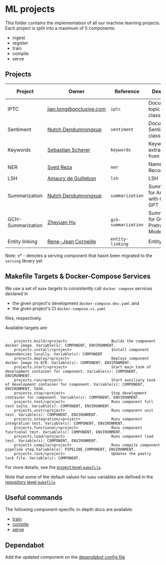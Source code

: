 # ML projects

This folder contains the implementation of all our machine learning projects. Each project is split
 into a maximum of 5 components:

- ingest
- register
- train
- compile
- serve

## Projects


| Project          |    Owner                                                       | Reference          | Description                                 | Data Type | Prepare | Train | Compile | Serve |
| ---------------- | -------------------------------------------------------------- | ------------------ | ------------------------------------------- | --------- | ------- | ----- | ------- | ----- |
| IPTC             | <jian.tong@onclusive.com>                           | `iptc`             | Document topic classification               | Text      |         |   x   |         |       |
| Sentiment        | [Nutch Dendumrongsup](nutchapol.dendumrongsup@onclusive.com)   | `sentiment`        | Document Sentiment classification           | Text      |         |   x   |    x    |   x   |
| Keywords         | [Sebastian Scherer](sebastian.scherer@onclusive.com)           | `keywords`         | Keyword extractions from text               | Text      |         |   x   |    x    |   x   |
| NER              | [Syed Reza](syed.reza@onclusive.com)                           | `ner`              | Named Entity Recognition                    | Text      |         |   x   |    x    |   x   |
| LSH              | [Amaury de Guillebon](amaury.deguillebon@onclusive.com)        | `lsh`              | LSH                                         | Text      |         |  n/a  |   n/a   |   x   |
| Summarization    | [Nutch Dendumrongsup](nutchapol.dendumrongsup@onclusive.com)   | `summarization`    | Summarization for Analyst with OpenAI's GPT | Text      |         |       |         |   x*  |
| GCH-Summarization| [Zheyuan Hu](zheyuan.hu@onclusive.com)                         | `gch-summarization`| Summarization for GCH with Pretrained Models| Text      |         |   x   |         |       |
| Entity linking   | [Rene-Jean Corneille](rene-jean.corneille@onclusive.com)       | `entity-linking`   | Entity linking                              | Text      |         |       |         |   x   |

Note: x* - denotes a serving component that hasnt been migrated to the `serving` library yet

## Makefile Targets & Docker-Compose Services

We use a set of `make` targets to consistently call `docker compose` services declared in
- the given project's development `docker-compose.dev.yaml` and
- the given project's CI `docker-compose.ci.yaml`

files, respectively.

Available targets are:

```text

    projects.build/<project>                    Builds the component docker image. Variable(s): COMPONENT, ENVIRONMENT.
    projects.install/<project>                  Install component dependencies locally. Variable(s): COMPONENT
    projects.deploy/<project>                   Deploys component docker image to ECR. Variable(s): COMPONENT, ENVIRONMENT.
    projects.start/<project>                    Start main task of development container for component. Variable(s): COMPONENT, ENVIRONMENT.
    projects.run/<project>                      Start auxiliary task of development container for component. Variable(s): COMPONENT, ENVIRONMENT, TASK.
    projects.stop/<project>                     Stop development container for component. Variable(s): COMPONENT, ENVIRONMENT.
    projects.test/<project>                     Runs component full test suite. Variable(s): COMPONENT, ENVIRONMENT.
    projects.unit/<project>                     Runs component unit test. Variable(s): COMPONENT, ENVIRONMENT.
    projects.integration/<project>              Runs component integration test. Variable(s): COMPONENT, ENVIRONMENT.
    projects.functional/<project>               Runs component functional test. Variable(s): COMPONENT, ENVIRONMENT.
    projects.load/<project>                     Runs component load test. Variable(s): COMPONENT, ENVIRONMENT.
    projects.compile/<project>                  Runs compile component pipeline step.Variable(s): PIPELINE_COMPONENT, ENVIRONMENT.
    projects.lock/<project>                     Updates the poetry lock file. Variable(s): COMPONENT.

```

For more details, see the [project level `makefile`](./makefile.mk).

Note that some of the default values for `make` variables are defined in the
[repository level `makefile`](../Makefile)

## Useful commands

The following component-specific in-depth docs are available:
- [train](./docs/01_train.md)
- [compile](./docs/02_compile.md)
- [serve](./docs/03_serve.md)

## Dependabot

Add the updated component on the [dependabot config file](./../.github/dependabot.yaml)
